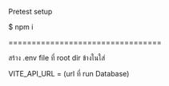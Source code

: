 Pretest setup

$ npm i

=================================

สร้าง .env file ที่ root dir ข้างในใส่

VITE_API_URL = (url ที่ run Database)
